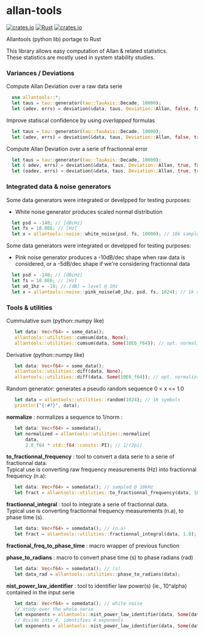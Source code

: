 # allan-tools

[![crates.io](https://img.shields.io/crates/v/allan-tools.svg)](https://crates.io/crates/allan-tools)
[![Rust](https://github.com/gwbres/allan-tools/actions/workflows/rust.yml/badge.svg)](https://github.com/gwbres/allan-tools/actions/workflows/rust.yml)
[![crates.io](https://img.shields.io/crates/d/allan-tools.svg)](https://crates.io/crates/allan-tools)

Allantools (python lib) portage to Rust

This library allows easy computation of 
Allan & related statistics.   
These statistics are mostly used in system stability
studies.

### Variances / Deviations

Compute Allan Deviation over a raw data serie

```rust
  use allantools::*;
  let taus = tau::generator(tau::TauAxis::Decade, 10000);
  let (adev, errs) = deviation(&data, taus, Deviation::Allan, false, false);
```

Improve statiscal confidence by using _overlapped_ formulas 

```rust
  let taus = tau::generator(tau::TauAxis::Decade, 10000);
  let (adev, errs) = deviation(&data, taus, Deviation::Allan, false, true);
```

Compute Allan Deviation over a serie of fractionnal error

```rust
  let taus = tau::generator(tau::TauAxis::Decade, 10000);
  let ( adev, errs) = deviation(&data, taus, Deviation::Allan, true, false);
  let (oadev, errs) = deviation(&data, taus, Deviation::Allan, true, true);
```

### Integrated data & noise generators

Some data generators were integrated or develpped for testing purposes:

* White noise generator produces scaled normal distribution

```rust
  let psd = -140; // [dBcHz]
  let fs = 10.0E6; // [Hz]
  let x = allantools::noise::white_noise(psd, fs, 10000); // 10k samples
```

Some data generators were integrated or develpped for testing purposes:

* Pink noise generator produces a -10dB/dec shape when raw data is considered,
or a -5dB/dec shape if we're considering fractionnal data

```rust
  let psd = -140; // [dBcHz]
  let fs = 10.0E6; // [Hz]
  let a0_1hz = -10; // [dB] = level @ 1Hz
  let x = allantools::noise::pink_noise(a0_1hz, psd, fs, 1024); // 1k samples
```

### Tools & utilities

Cummulative sum (python::numpy like)
```rust
   let data: Vec<f64> = some_data();
   allantools::utilities::cumsum(data, None);
   allantools::utilities::cumsum(data, Some(10E6_f64)); // opt. normalization
```

Derivative (python::numpy like)
```rust
   let data: Vec<f64> = some_data();
   allantools::utilities::diff(data, None);
   allantools::utilities::diff(data, Some(10E6_f64)); // opt. normalization
```

Random generator: generates a pseudo random
sequence 0 < x <= 1.0
```rust
   let data = allantools::utilities::random(1024); // 1k symbols 
   println!("{:#?}", data);
```

__normalize__ : normalizes a sequence to 1/norm :
```rust
   let data: Vec<f64> = somedata(); 
   let normalized = allantools::utilities::normalize(
       data, 
       2.0_f64 * std::f64::consts::PI); // 1/(2pi)
```

__to\_fractionnal\_frequency__ : tool to convert a data serie
to a serie of fractionnal data.   
Typical use is converting raw frequency measurements (Hz) 
into fractionnal frequency (n.a):
```rust
   let data: Vec<f64> = somedata(); // sampled @ 10kHz
   let fract = allantools::utilities::to_fractionnal_frequency(data, 10E3); // :)
```

__fractionnal_integral__ : tool to integrate a serie of fractionnal data.  
Typical use is converting fractionnal frequency measurements (n.a), to phase
time (s).
```rust
   let data: Vec<f64> = somedata(); // (n.a) 
   let fract = allantools::utilities::fractionnal_integral(data, 1.0); // sampled @ 1Hz :)
```

__fractional\_freq\_to\_phase\_time__ : macro wrapper of previous function


__phase\_to\_radians__ : macro to convert phase time (s) to phase radians (rad)
```rust
   let data: Vec<f64> = somedata(); // (s)
   let data_rad = allantools::utilities::phase_to_radians(data);
```

__nist\_power\_law\_identifier__ : tool to identifier law power(s)
(ie., 10^alpha) contained in the input serie
```rust
   let data: Vec<f64> = somedata(); // white noise
   // study over the whole serie
   let exponents = allantools::nist_power_law_identifier(data, Some(data.len()));
   // divide into 4, identifies 4 exponents 
   let exponents = allantools::nist_power_law_identifier(data, Some(data.len()/4));
```
